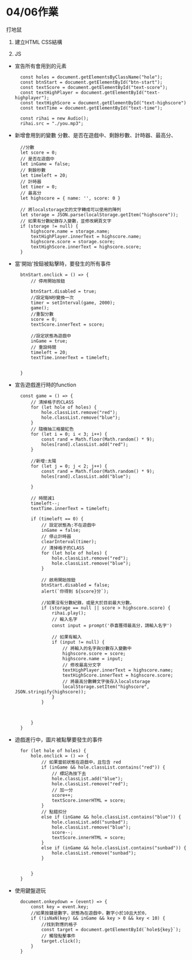 # 04/06作業
打地鼠

1. 建立HTML CSS結構




2. JS
- 宣告所有會用到的元素

        const holes = document.getElementsByClassName("hole");
        const btnStart = document.getElementById("btn-start");
        const textScore = document.getElementById("text-score");
        const textHighPlayer = document.getElementById("text-highplayer");
        const textHighScore = document.getElementById("text-highscore")
        const textTime = document.getElementById("text-time");

        const rihai = new Audio();
        rihai.src = "./you.mp3";


- 新增會用到的變數 分數、是否在遊戲中、剩餘秒數、計時器、最高分、      

        //分數
        let score = 0;
        // 是否在遊戲中
        let inGame = false;
        // 剩餘秒數
        let timeleft = 20;
        // 計時器
        let timer = 0;
        // 最高分 
        let highscore = { name: '', score: 0 }

        // 將localstorage文的文字轉成可以使用的陣列
        let storage = JSON.parse(localStorage.getItem("highscore"));
        // 如果有分數紀錄存入變數，並修改網頁文字
        if (storage != null) {
            highscore.name = storage.name;
            textHighPlayer.innerText = highscore.name;
            highscore.score = storage.score;
            textHighScore.innerText = highscore.score;
        }


- 當'開始'按鈕被點擊時，要發生的所有事件


        btnStart.onclick = () => {
            // 停用開始按鈕

            btnStart.disabled = true;
            //設定每N秒變換一次
            timer = setInterval(game, 2000);
            game();
            //重製分數
            score = 0;
            textScore.innerText = score;

            //設定狀態為遊戲中
            inGame = true;
            // 重設時間
            timeleft = 20;
            textTime.innerText = timeleft;


        }
- 宣告遊戲進行時的function 


        const game = () => {
            // 清掉格子的CLASS
            for (let hole of holes) {
                hole.classList.remove("red");
                hole.classList.remove("blue");
            }
            // 隨機抽三格變紅色
            for (let i = 0; i < 3; i++) {
                const rand = Math.floor(Math.random() * 9);
                holes[rand].classList.add("red");
            }

            //新增:太陽 
            for (let j = 0; j < 2; j++) {
                const rand = Math.floor(Math.random() * 9);
                holes[rand].classList.add("blue");

            }

            // 時間減1
            timeleft--;
            textTime.innerText = timeleft;

            if (timeleft == 0) {
                // 設定狀態為:不在遊戲中
                inGame = false;
                // 停止計時器
                clearInterval(timer);
                // 清掉格子的CLASS
                for (let hole of holes) {
                    hole.classList.remove("red");
                    hole.classList.remove("blue");
                }

                // 啟用開始按鈕
                btnStart.disabled = false;
                alert(`你得到 ${score}分`);

                //如果沒有分數紀錄，或是大於目前最大分數。
                if (storage == null || score > highscore.score) {
                    rihai.play();
                    // 輸入名字
                    const input = prompt('恭喜獲得最高分，請輸入名字')

                    // 如果有輸入
                    if (input != null) {
                        // 將輸入的名字與分數存入變數中
                        highscore.score = score;
                        highscore.name = input;
                        // 修改最高分文字
                        textHighPlayer.innerText = highscore.name;
                        textHighScore.innerText = highscore.score;
                        // 將最高分數轉文字後存入localstorage 
                        localStorage.setItem("highscore", JSON.stringify(highscore));
                    }
                }



            }
        }
        
        
- 遊戲進行中，圖片被點擊要發生的事件

        for (let hole of holes) {
            hole.onclick = () => {
                // 如果當前狀態在遊戲中，且包含 red
                if (inGame && hole.classList.contains("red")) {
                    // 標記為按下去
                    hole.classList.add("blue");
                    hole.classList.remove("red");
                    // 加一分
                    score++;
                    textScore.innerHTML = score;
                }
                // 點錯扣分
                else if (inGame && hole.classList.contains("blue")) {
                    hole.classList.add("sunbad");
                    hole.classList.remove("blue");
                    score--;
                    textScore.innerHTML = score;
                }
                else if (inGame && hole.classList.contains("sunbad")) {
                    hole.classList.remove("sunbad");
                }


            }
        }



- 使用鍵盤遊玩


        document.onkeydown = (event) => {
            const key = event.key;
            //如果按鍵是數字，狀態為在遊戲中，數字小於10且大於0，
            if (!isNaN(key) && inGame && key > 0 && key < 10) {
                //找到對應的格子
                const target = document.getElementById(`hole${key}`);
                // 觸發點擊事件
                target.click();
            }
        }




